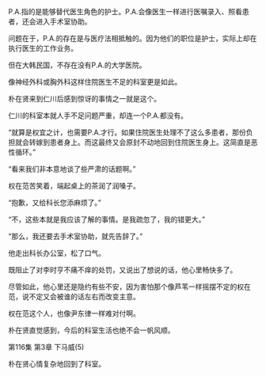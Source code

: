 P.A.指的是能够替代医生角色的护士。P.A.会像医生一样进行医嘱录入、照看患者，还会进入手术室协助。

问题在于，P.A.的存在是与医疗法相抵触的。因为他们的职位是护士，实际上却在执行医生的工作业务。

但在大韩民国，不存在没有P.A.的大学医院。

像神经外科或胸外科这样住院医生不足的科室更是如此。

朴在贤来到仁川后感到惊讶的事情之一就是这个。

仁川的科室本就人手不足问题严重，却连一个P.A.都没有。

“就算是权宜之计，也需要P.A.才行。如果住院医生处理不了这么多患者，那份负担就会转嫁到患者身上。而这最终又会原封不动地回到住院医生身上。这简直是恶性循环。”

“看来我们非本意地谈了些严肃的话题啊。”

权在范苦笑着，端起桌上的茶润了润嗓子。

“抱歉，又给科长您添麻烦了。”

“不，这些本就是我应该了解的事情。是我疏忽了，我的错更大。”

“那么，我还要去手术室协助，就先告辞了。”

他走出科长办公室，松了口气。

既阻止了对李时亨不痛不痒的处罚，又说出了想说的话，他心里畅快多了。

尽管如此，他心里还是隐约有些不安，因为害怕那个像芦苇一样摇摆不定的权在范，说不定又会被谁的话左右而改变主意。

权在范这个人，也像尹东律一样难对付啊。

朴在贤直觉感到，今后的科室生活也绝不会一帆风顺。

第116集 第3章 下马威(5)

朴在贤心情复杂地回到了科室。